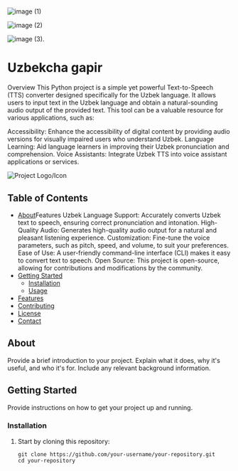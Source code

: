 # 
![image](https://user-images.githubusercontent.com/76531073/178923882-1548d681-efd4-4469-9979-5bc48fea69cd.png)
(1)

![image](https://user-images.githubusercontent.com/76531073/178923741-80e6723f-2454-430f-8431-f299da22ff08.png)
(2)

![image](https://user-images.githubusercontent.com/76531073/178924042-b142ead2-85bb-4d4c-8c95-da8c5c20412e.png)
(3).

# Uzbekcha gapir

Overview
This Python project is a simple yet powerful Text-to-Speech (TTS) converter designed specifically for the Uzbek language. It allows users to input text in the Uzbek language and obtain a natural-sounding audio output of the provided text. This tool can be a valuable resource for various applications, such as:

Accessibility: Enhance the accessibility of digital content by providing audio versions for visually impaired users who understand Uzbek.
Language Learning: Aid language learners in improving their Uzbek pronunciation and comprehension.
Voice Assistants: Integrate Uzbek TTS into voice assistant applications or services.

![Project Logo/Icon](link_to_project_logo.png)

## Table of Contents

- [About](#about)Features
Uzbek Language Support: Accurately converts Uzbek text to speech, ensuring correct pronunciation and intonation.
High-Quality Audio: Generates high-quality audio output for a natural and pleasant listening experience.
Customization: Fine-tune the voice parameters, such as pitch, speed, and volume, to suit your preferences.
Ease of Use: A user-friendly command-line interface (CLI) makes it easy to convert text to speech.
Open Source: This project is open-source, allowing for contributions and modifications by the community.
- [Getting Started](#getting-started)
  - [Installation](#installation)
  - [Usage](#usage)
- [Features](#features)
- [Contributing](#contributing)
- [License](#license)
- [Contact](#contact)

## About

Provide a brief introduction to your project. Explain what it does, why it's useful, and who it's for. Include any relevant background information.

## Getting Started

Provide instructions on how to get your project up and running.

### Installation

1. Start by cloning this repository:

   ```shell
   git clone https://github.com/your-username/your-repository.git
   cd your-repository
